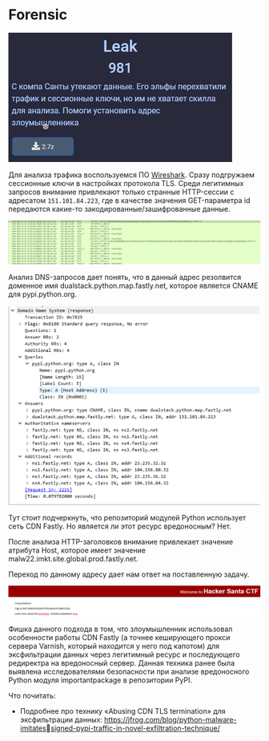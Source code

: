 # Forensic

![img](/img/task_leak.png?raw=true)

Для анализа трафика воспользуемся ПО [Wireshark](https://www.wireshark.org/). Сразу подгружаем сессионные ключи в настройках протокола TLS. Среди легитимных запросов внимание привлекают только странные HTTP-сессии с адресатом `151.101.84.223`, где в качестве значения GET-параметра id передаются какие-то закодированные/зашифрованные данные.

![img](/img/wareshark_leak_all.png?raw=true)

Анализ DNS-запросов дает понять, что в данный адрес резолвится доменное имя dualstack.python.map.fastly.net, которое является CNAME для pypi.python.org.

![img](/img/wireshark_leak_pac.png?raw=true)

Тут стоит подчеркнуть, что репозиторий модулей Python использует сеть CDN Fastly. Но является ли этот ресурс вредоносным? Нет.

После анализа HTTP-заголовков внимание привлекает значение атрибута Host, которое имеет значение malw22.imkt.site.global.prod.fastly.net.

Переход по данному адресу дает нам ответ на поставленную задачу.

![img](/img/leak_site.png?raw=true)

Фишка данного подхода в том, что злоумышленник использовал особенности работы CDN Fastly (а точнее кеширующего прокси сервера Varnish, который находится у него под капотом) для эксфильтрации данных через легитимный ресурс и последующего редиректра на вредоносный сервер. Данная техника ранее была выявлена исследователями безопасности при анализе вредоносного Python модуля importantpackage в репозитории PyPI.

Что почитать:
- Подробнее про технику «Abusing CDN TLS termination» для эксфильтрации данных: https://jfrog.com/blog/python-malware-imitatessigned-pypi-traffic-in-novel-exfiltration-technique/